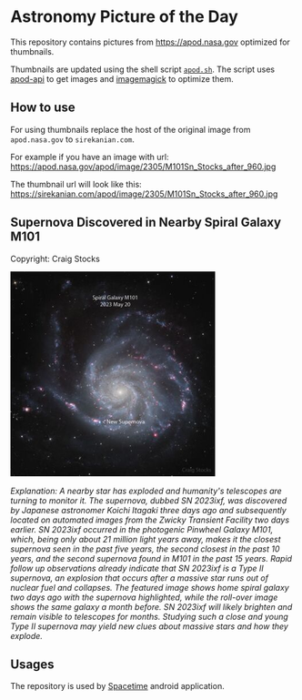 # Astronomy Picture of the Day

This repository contains pictures from https://apod.nasa.gov optimized for thumbnails.

Thumbnails are updated using the shell script [`apod.sh`](apod.sh). The script
uses [apod-api](https://github.com/nasa/apod-api) to get images and [imagemagick](https://imagemagick.org) to
optimize them.

## How to use

For using thumbnails replace the host of the original image from `apod.nasa.gov` to `sirekanian.com`.

For example if you have an image with url:<br>
https://apod.nasa.gov/apod/image/2305/M101Sn_Stocks_after_960.jpg

The thumbnail url will look like this:<br>
https://sirekanian.com/apod/image/2305/M101Sn_Stocks_after_960.jpg

## Supernova Discovered in Nearby Spiral Galaxy M101

Copyright: Craig Stocks

[![the picture of the day][1]][2]

_Explanation: A nearby star has exploded and humanity's telescopes are turning to monitor it.  The supernova, dubbed SN 2023ixf, was discovered by Japanese astronomer Koichi Itagaki three days ago and subsequently located on automated images from the Zwicky Transient Facility two days earlier.  SN 2023ixf occurred in the photogenic Pinwheel Galaxy M101, which, being only about 21 million light years away, makes it the closest supernova seen in the past five years, the second closest in the past 10 years, and the second supernova found in M101 in the past 15 years.  Rapid follow up observations already indicate that SN 2023ixf is a Type II supernova, an explosion that occurs after a massive star runs out of nuclear fuel and collapses.  The featured image shows home spiral galaxy two days ago with the supernova highlighted, while the roll-over image shows the same galaxy a month before. SN 2023ixf will likely brighten and remain visible to telescopes for months.  Studying such a close and young Type II supernova may yield new clues about massive stars and how they explode._

## Usages

The repository is used by [Spacetime][3] android application.

[1]: image/2305/M101Sn_Stocks_after_960.jpg

[2]: https://apod.nasa.gov/apod/image/2305/M101Sn_Stocks_after_960.jpg

[3]: https://github.com/sirekanian/spacetime
